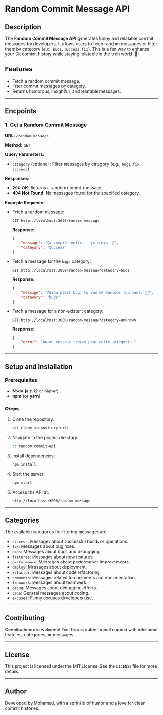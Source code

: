 # Random Commit Message API

## Description
The **Random Commit Message API** generates funny and relatable commit messages for developers.
It allows users to fetch random messages or filter them by category (e.g., `bugs`, `success`, `fix`).
This is a fun way to enhance your Git commit history while staying relatable in the tech world. 🎉

## Features
- Fetch a random commit message.
- Filter commit messages by category.
- Returns humorous, insightful, and relatable messages.

---

## Endpoints

### 1. **Get a Random Commit Message**
**URL:** `/random-message`

**Method:** `GET`

**Query Parameters:**
- `category` (optional): Filter messages by category (e.g., `bugs`, `fix`, `success`).

**Responses:**
- **200 OK**: Returns a random commit message.
- **404 Not Found**: No messages found for the specified category.

**Example Requests:**
- Fetch a random message:
  ```
  GET http://localhost:3000/random-message
  ```

  **Response:**
  ```json
  {
      "message": "Ça compile enfin... je crois. 🤞",
      "category": "success"
  }
  ```

- Fetch a message for the `bugs` category:
  ```
  GET http://localhost:3000/random-message?category=bugs
  ```

  **Response:**
  ```json
  {
      "message": "Adieu petit bug, tu vas me manquer (ou pas). 👋🐞",
      "category": "bugs"
  }
  ```

- Fetch a message for a non-existent category:
  ```
  GET http://localhost:3000/random-message?category=unknown
  ```

  **Response:**
  ```json
  {
      "error": "Aucun message trouvé pour cette catégorie."
  }
  ```

---

## Setup and Installation

### Prerequisites
- **Node.js** (v12 or higher)
- **npm** (or **yarn**)

### Steps
1. Clone the repository:
   ```bash
   git clone <repository-url>
   ```
2. Navigate to the project directory:
   ```bash
   cd random-commit-api
   ```
3. Install dependencies:
   ```bash
   npm install
   ```
4. Start the server:
   ```bash
   npm start
   ```
5. Access the API at:
   ```
   http://localhost:3000/random-message
   ```

---

## Categories
The available categories for filtering messages are:
- `success`: Messages about successful builds or operations.
- `fix`: Messages about bug fixes.
- `bugs`: Messages about bugs and debugging.
- `features`: Messages about new features.
- `performance`: Messages about performance improvements.
- `deploy`: Messages about deployment.
- `refactor`: Messages about code refactoring.
- `comments`: Messages related to comments and documentation.
- `teamwork`: Messages about teamwork.
- `debug`: Messages about debugging efforts.
- `code`: General messages about coding.
- `excuses`: Funny excuses developers use.

---

## Contributing
Contributions are welcome! Feel free to submit a pull request with additional features, categories, or messages.

---

## License
This project is licensed under the MIT License. See the `LICENSE` file for more details.

---

## Author
Developed by Mohamed, with a sprinkle of humor and a love for clean commit histories.

